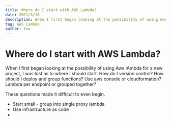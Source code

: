 ```yaml
---
title: Where do I start with AWS Lambda?
date: 2021/3/18
description: When I first began looking at the possibility of using Aws lAmbda for a new project, I was lost as to where I should start. How do I version control? How should I deploy and group functions? Use aws console or cloudformation? Lambda per endpoint or grouped together?
tag: AWS Lambda
author: You
---
```


# Where do I start with AWS Lambda?

When I first began looking at the possibility of using Aws lAmbda for a new project, I was lost as to where I should start. How do I version control? How should I deploy and group functions? Use aws console or cloudformation? Lambda per endpoint or grouped together?

These questions made it difficult to even begin.

- Start small - group into single proxy lambda
- Use infrastructure as code
-
